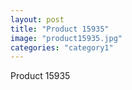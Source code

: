 ```yaml
---
layout: post
title: "Product 15935"
image: "product15935.jpg"
categories: "category1"
---
```

Product 15935

